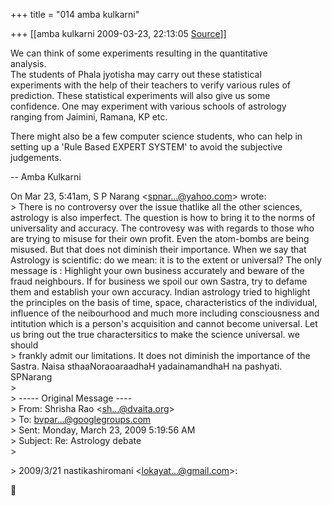 +++
title = "014 amba kulkarni"

+++
[[amba kulkarni	2009-03-23, 22:13:05 [Source](https://groups.google.com/g/bvparishat/c/XLrqparc1CY)]]



We can think of some experiments resulting in the quantitative  
analysis.  
The students of Phala jyotisha may carry out these statistical  
experiments with the help of their teachers to verify various rules of  
prediction. These statistical experiments will also give us some  
confidence. One may experiment with various schools of astrology  
ranging from Jaimini, Ramana, KP etc.  
  
There might also be a few computer science students, who can help in  
setting up a 'Rule Based EXPERT SYSTEM' to avoid the subjective  
judgements.  
  
-- Amba Kulkarni  

  
  
  
On Mar 23, 5:41am, S P Narang \<[spnar...@yahoo.com]()\> wrote:  
\> There is no controversy over the issue thatlike all the other sciences, astrology is also imperfect. The question is how to bring it to the norms of universality and accuracy. The controvesy was with regards to those who are trying to misuse for their own profit. Even the atom-bombs are being misused. But that does not diminish their importance. When we say that Astrology is scientific: do we mean: it is to the extent or universal? The only message is : Highlight your own business accurately and beware of the fraud neighbours. If for business we spoil our own Sastra, try to defame them and establish your own accuracy. Indian astrology tried to highlight the principles on the basis of time, space, characteristics of the individual, influence of the neibourhood and much more including consciousness and intitution which is a person's acquisition and cannot become universal. Let us bring out the true charactersitics to make the science universal. we should  
\> frankly admit our limitations. It does not diminish the importance of the Sastra. Naisa sthaaNoraoaraadhaH yadainamandhaH na pashyati. SPNarang  
\>  
\> ----- Original Message ----  
\> From: Shrisha Rao \<[sh...@dvaita.org]()\>  
\> To: [bvpar...@googlegroups.com]()  
\> Sent: Monday, March 23, 2009 5:19:56 AM  
\> Subject: Re: Astrology debate  
\>  

\> 2009/3/21 nastikashiromani \<[lokayat...@gmail.com]()\>:  




